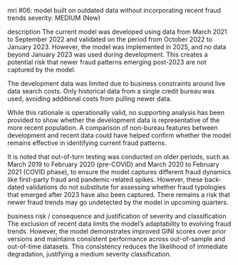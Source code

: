 


mri #06: model built on outdated data without incorporating recent fraud trends
severity: MEDIUM (New)

description
The current model was developed using data from March 2021 to September 2022 and validated on the period from October 2022 to January 2023. However, the model was implemented in 2025, and no data beyond January 2023 was used during development. This creates a potential risk that newer fraud patterns emerging post-2023 are not captured by the model.

The development data was limited due to business constraints around live data search costs. Only historical data from a single credit bureau was used, avoiding additional costs from pulling newer data.

While this rationale is operationally valid, no supporting analysis has been provided to show whether the development data is representative of the more recent population. A comparison of non-bureau features between development and recent data could have helped confirm whether the model remains effective in identifying current fraud patterns.

It is noted that out-of-turn testing was conducted on older periods, such as March 2019 to February 2020 (pre-COVID) and March 2020 to February 2021 (COVID phase), to ensure the model captures different fraud dynamics like first-party fraud and pandemic-related spikes. However, these back-dated validations do not substitute for assessing whether fraud typologies that emerged after 2023 have also been captured. There remains a risk that newer fraud trends may go undetected by the model in upcoming quarters.

business risk / consequence and justification of severity and classification
The exclusion of recent data limits the model’s adaptability to evolving fraud trends. However, the model demonstrates improved GINI scores over prior versions and maintains consistent performance across out-of-sample and out-of-time datasets. This consistency reduces the likelihood of immediate degradation, justifying a medium severity classification.

